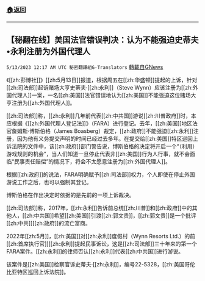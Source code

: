 ###  [:house:返回](README.md)
---


## 【秘翻在线】美国法官错误判决：认为不能强迫史蒂夫•永利注册为外国代理人
`5/13/2023 12:17 AM UTC 秘密翻譯組G-Translators` [轉載自GNews](https://gnews.org/articles/1296555)

《[[zh:彭博社]]》[[zh:5月13日]]报道，根据周五在[[zh:华盛顿]]提起的上诉，针对[[zh:司法部]]起诉赌场大亨史蒂夫·[[zh:永利]]（Steve Wynn）应该注册为[[zh:外国代理人]]一案，一名[[zh:美国]]法官错误地认为[[zh:美国]]不能强迫这位赌场大亨注册为[[zh:外国代理人]]。

[[zh:司法部]]称，[[zh:永利]]几年前代表[[zh:中共国]]游说[[zh:川普政府]]时，本应根据《[[zh:外国代理人登记法]]》（FARA）进行登记。去年，[[zh:美国]]地区法官詹姆斯·博斯伯格（James Boasberg）裁定，[[zh:政府]]不能强迫[[zh:永利]]注册，因为他有义务提交声明的时间已经过去多年。在提交给[[zh:美国]]特区巡回上诉法院的文件中，该[[zh:政府]]部门警告说，博斯伯格的决定将开启一个“（利用）游戏规则的机会”，当人们知道一旦停止代表非[[zh:美国]]行为人行事，就不会面临“民事责任赔偿”的情况下，将会不太愿意注册为[[zh:外国代理人]]。

根据[[zh:政府]]的说法，FARA明确赋予[[zh:司法部]]权力，个人即使在停止外国游说工作之后，也可以强制其登记。

博斯伯格在作出决定时依据的是先前的一项上诉裁决。

[[zh:司法部]]称，2017年，[[zh:永利]]告诉前总统[[zh:川普]]和[[zh:政府]]中的其他人，[[zh:中共国]]希望[[zh:美国]]引渡[[zh:郭文贵]]，[[zh:郭文贵]]是一个批评[[zh:中共]][[zh:政府]]的流亡富商。

2022年[[zh:5月]]，[[zh:美国]]对[[zh:永利]]度假村（Wynn Resorts Ltd.）的前[[zh:首席执行官]][[zh:永利]]提起民事诉讼，这是[[zh:司法部]]三十年来的第一个FARA案件。[[zh:永利]]的律师否认[[zh:永利]]代表[[zh:中共国]]进行游说。

该案件是[[zh:美国]]检察官诉史蒂夫·[[zh:永利]]，编号22-5328，[[zh:美国哥伦比亚特区巡回上诉法院]]。

